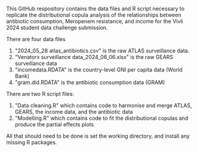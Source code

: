This GitHub respository contains the data files and R script necessary to replicate the distributional copula analysis of the relationships between antibiotic consumption, Meropenem resistance, and income for the Vivli 2024 student data challenge submission.

There are four data files
1. "2024_05_28 atlas_antibiotics.csv" is the raw ATLAS surveillance data.
2. "Venatorx surveillance data_2024_06_06.xlsx" is the raw GEARS surveillance data
3. "incomedata.RDATA" is the country-level GNI per capita data (World Bank)
4. "gram.did.RDATA" is the antibiotic consumption data (GRAM)

There are two R script files:
1. "Data cleaning.R" which contains code to harmonise and merge ATLAS, GEARS, the income data, and the antibiotic data
2. "Modelling.R" which contains code to fit the distributional copulas and produce the partial effects plots

All that should need to be done is set the working directory, and install any missing R packages.
